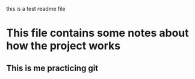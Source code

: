 this is a test readme file

# This file contains some notes about how the project works
## This is me practicing git

